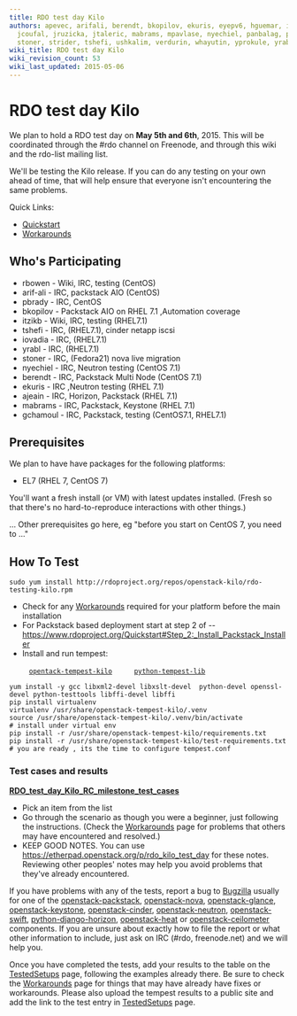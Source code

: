 ```yaml
---
title: RDO test day Kilo
authors: apevec, arifali, berendt, bkopilov, ekuris, eyepv6, hguemar, iovadia, itzikb,
  jcoufal, jruzicka, jtaleric, mabrams, mpavlase, nyechiel, panbalag, pixelbeat, rbowen,
  stoner, strider, tshefi, ushkalim, verdurin, whayutin, yprokule, yrabl
wiki_title: RDO test day Kilo
wiki_revision_count: 53
wiki_last_updated: 2015-05-06
---
```


# RDO test day Kilo

We plan to hold a RDO test day on **May 5th and 6th**, 2015. This will be coordinated through the #rdo channel on Freenode, and through this wiki and the rdo-list mailing list.

We'll be testing the Kilo release. If you can do any testing on your own ahead of time, that will help ensure that everyone isn't encountering the same problems.

Quick Links:

*   [Quickstart](Quickstart)
*   [Workarounds](Workarounds)

## Who's Participating

*   rbowen - Wiki, IRC, testing (CentOS)
*   arif-ali - IRC, packstack AIO (CentOS)
*   pbrady - IRC, CentOS
*   bkopilov - Packstack AIO on RHEL 7.1 ,Automation coverage
*   itzikb - Wiki, IRC, testing (RHEL7.1)
*   tshefi - IRC, (RHEL7.1), cinder netapp iscsi
*   iovadia - IRC, (RHEL7.1)
*   yrabl - IRC, (RHEL7.1)
*   stoner - IRC, (Fedora21) nova live migration
*   nyechiel - IRC, Neutron testing (CentOS 7.1)
*   berendt - IRC, Packstack Multi Node (CentOS 7.1)
*   ekuris - IRC ,Neutron testing (RHEL 7.1)
*   ajeain - IRC, Horizon, Packstack (RHEL 7.1)
*   mabrams - IRC, Packstack, Keystone (RHEL 7.1)
*   gchamoul - IRC, Packstack, testing (CentOS7.1, RHEL7.1)

## Prerequisites

We plan to have have packages for the following platforms:

*   EL7 (RHEL 7, CentOS 7)

You'll want a fresh install (or VM) with latest updates installed. (Fresh so that there's no hard-to-reproduce interactions with other things.)

... Other prerequisites go here, eg "before you start on CentOS 7, you need to ..."

## How To Test

    sudo yum install http://rdoproject.org/repos/openstack-kilo/rdo-testing-kilo.rpm

*   Check for any [ Workarounds](Workarounds) required for your platform before the main installation
*   For Packstack based deployment start at step 2 of -- <https://www.rdoproject.org/Quickstart#Step_2:_Install_Packstack_Installer>
*   Install and run tempest:

`     `[`opentack-tempest-kilo`](https://repos.fedorapeople.org/repos/openstack/openstack-kilo/fedora-21/fedora/openstack-tempest-kilo-20150413.2.fc23.noarch.rpm)
`     `[`python-tempest-lib`](https://repos.fedorapeople.org/repos/openstack/openstack-kilo/fedora-22/fedora/python-tempest-lib-0.4.0-3.fc23.noarch.rpm)

    yum install -y gcc libxml2-devel libxslt-devel  python-devel openssl-devel python-testtools libffi-devel libffi
    pip install virtualenv 
    virtualenv /usr/share/openstack-tempest-kilo/.venv
    source /usr/share/openstack-tempest-kilo/.venv/bin/activate
    # install under virtual env
    pip install -r /usr/share/openstack-tempest-kilo/requirements.txt
    pip install -r /usr/share/openstack-tempest-kilo/test-requirements.txt
    # you are ready , its the time to configure tempest.conf

### Test cases and results

**[RDO_test_day_Kilo_RC_milestone_test_cases](RDO_test_day_Kilo_RC_milestone_test_cases)**

*   Pick an item from the list
*   Go through the scenario as though you were a beginner, just following the instructions. (Check the [ Workarounds](Workarounds) page for problems that others may have encountered and resolved.)
*   KEEP GOOD NOTES. You can use <https://etherpad.openstack.org/p/rdo_kilo_test_day> for these notes. Reviewing other peoples' notes may help you avoid problems that they've already encountered.

If you have problems with any of the tests, report a bug to [Bugzilla](https://bugzilla.redhat.com) usually for one of the [openstack-packstack](https://bugzilla.redhat.com/enter_bug.cgi?product=RDO&version=18&component=openstack-packstack), [openstack-nova](https://bugzilla.redhat.com/enter_bug.cgi?product=RDO&version=18&component=openstack-nova), [openstack-glance](https://bugzilla.redhat.com/enter_bug.cgi?product=RDO&version=18&component=openstack-glance), [openstack-keystone](https://bugzilla.redhat.com/enter_bug.cgi?product=RDO&version=18&component=openstack-keystone), [openstack-cinder](https://bugzilla.redhat.com/enter_bug.cgi?product=RDO&version=18&component=openstack-cinder), [openstack-neutron](https://bugzilla.redhat.com/enter_bug.cgi?product=RDO&version=18&component=openstack-neutron), [openstack-swift](https://bugzilla.redhat.com/enter_bug.cgi?product=RDO&version=18&component=openstack-swift), [python-django-horizon](https://bugzilla.redhat.com/enter_bug.cgi?product=RDO&version=18&component=python-django-horizon), [openstack-heat](https://bugzilla.redhat.com/enter_bug.cgi?product=RDO&version=18&component=openstack-heat) or [openstack-ceilometer](https://bugzilla.redhat.com/enter_bug.cgi?product=RDO&version=18&component=openstack-ceilometer) components. If you are unsure about exactly how to file the report or what other information to include, just ask on IRC (#rdo, freenode.net) and we will help you.

Once you have completed the tests, add your results to the table on the [TestedSetups](RDO_test_day_Kilo_RC_milestone_test_cases) page, following the examples already there. Be sure to check the [ Workarounds](Workarounds) page for things that may have already have fixes or workarounds. Please also upload the tempest results to a public site and add the link to the test entry in [TestedSetups](RDO_test_day_Kilo_RC_milestone_test_cases) page.
